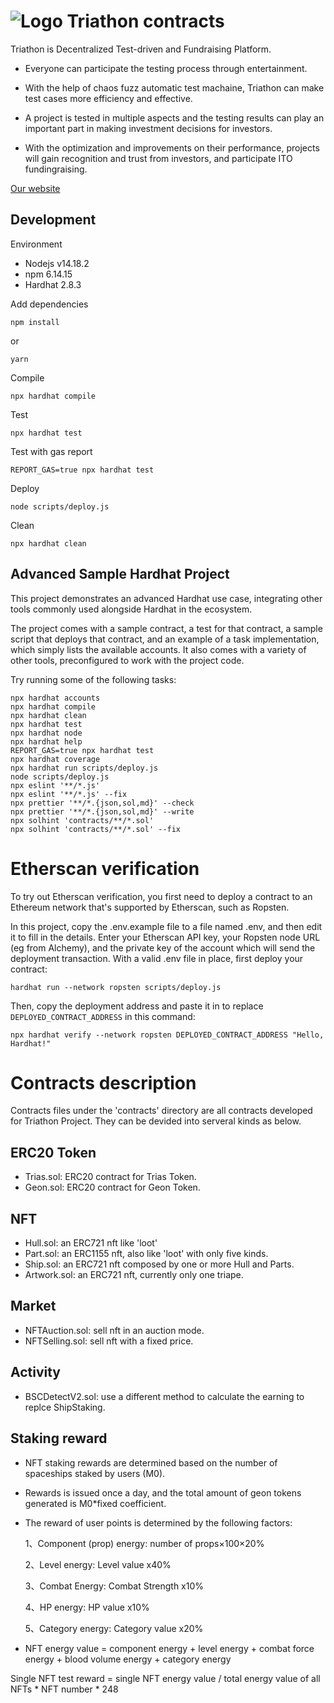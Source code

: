 # ![Logo](https://ucarecdn.com/f97d01e4-ef61-4b94-a4e2-2a17f7051da5/image.png) Triathon contracts

Triathon is Decentralized Test-driven and Fundraising Platform. 

- Everyone can participate the testing process through entertainment.

- With the help of chaos fuzz automatic test machaine, Triathon can make test cases more efficiency and effective.
- A project is tested in multiple aspects and the testing results can play an important part in making investment decisions for investors.
- With the optimization and improvements on their performance, projects will gain recognition and trust from investors, and participate ITO fundingraising.

[Our website](https://www.triathon.space/)

## Development 
Environment
- Nodejs v14.18.2
- npm 6.14.15
- Hardhat 2.8.3

Add dependencies
```shell
npm install
```
or
```shell
yarn
```

Compile
```shell
npx hardhat compile
```

Test
```shell
npx hardhat test
```

Test with gas report
```shell
REPORT_GAS=true npx hardhat test
```

Deploy
```shell
node scripts/deploy.js
```

Clean
```shell
npx hardhat clean
```

## Advanced Sample Hardhat Project

This project demonstrates an advanced Hardhat use case, integrating other tools commonly used alongside Hardhat in the ecosystem.

The project comes with a sample contract, a test for that contract, a sample script that deploys that contract, and an example of a task implementation, which simply lists the available accounts. It also comes with a variety of other tools, preconfigured to work with the project code.

Try running some of the following tasks:

```shell
npx hardhat accounts
npx hardhat compile
npx hardhat clean
npx hardhat test
npx hardhat node
npx hardhat help
REPORT_GAS=true npx hardhat test
npx hardhat coverage
npx hardhat run scripts/deploy.js
node scripts/deploy.js
npx eslint '**/*.js'
npx eslint '**/*.js' --fix
npx prettier '**/*.{json,sol,md}' --check
npx prettier '**/*.{json,sol,md}' --write
npx solhint 'contracts/**/*.sol'
npx solhint 'contracts/**/*.sol' --fix
```

# Etherscan verification

To try out Etherscan verification, you first need to deploy a contract to an Ethereum network that's supported by Etherscan, such as Ropsten.

In this project, copy the .env.example file to a file named .env, and then edit it to fill in the details. Enter your Etherscan API key, your Ropsten node URL (eg from Alchemy), and the private key of the account which will send the deployment transaction. With a valid .env file in place, first deploy your contract:

```shell
hardhat run --network ropsten scripts/deploy.js
```

Then, copy the deployment address and paste it in to replace `DEPLOYED_CONTRACT_ADDRESS` in this command:

```shell
npx hardhat verify --network ropsten DEPLOYED_CONTRACT_ADDRESS "Hello, Hardhat!"
```



# Contracts description

Contracts files under the 'contracts' directory are all contracts developed for Triathon Project. They can be devided into serveral kinds as below.

## ERC20 Token

* Trias.sol: ERC20 contract for Trias Token.
* Geon.sol: ERC20 contract for Geon Token.

## NFT

* Hull.sol: an ERC721 nft like 'loot'
* Part.sol: an ERC1155 nft, also like 'loot' with only five kinds.
* Ship.sol: an ERC721 nft composed by one or more Hull and Parts.
* Artwork.sol: an ERC721 nft, currently only one triape.

## Market

* NFTAuction.sol: sell nft in an auction mode.
* NFTSelling.sol:  sell nft with a fixed price.

## Activity

* BSCDetectV2.sol: use a different method to calculate the earning to replce ShipStaking.

## Staking reward


* NFT staking rewards are determined based on the number of spaceships staked by users (M0).

* Rewards is issued once a day, and the total amount of geon tokens generated is M0*fixed coefficient.

* The reward of user points is determined by the following factors:
  
  1、Component (prop) energy: number of props×100×20%

  2、Level energy: Level value x40%

  3、Combat Energy: Combat Strength x10%

  4、HP energy: HP value x10%

  5、Category energy: Category value x20%

*  NFT energy value = component energy + level energy + combat force energy + blood volume energy + category energy

 Single NFT test reward = single NFT energy value / total energy value of all NFTs * NFT number * 248
